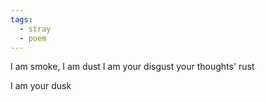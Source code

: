 ```yaml
---
tags:
  - stray
  - poem
---
```

I am smoke, I am dust
I am your disgust
your thoughts' rust

I am your dusk